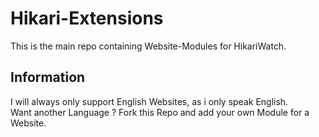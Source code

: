 # Hikari-Extensions
This is the main repo containing Website-Modules for HikariWatch.

## Information
I will always only support English Websites, as i only speak English.</br>
Want another Language ? Fork this Repo and add your own Module for a Website.
